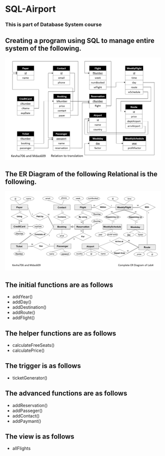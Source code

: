 # SQL-Airport

### **This is part of Database System course**

## Creating a program using SQL to manage entire system of the following.

![RD](./RelationalDatabase.png)

## The ER Diagram of the following Relational is the following.

![ER](./ERDiagram.png)

## The initial functions are as follows

-	addYear()
-	addDay()
-	addDestination()
-	addRoute()
-	addFlight()

## The helper functions are as follows

-	calculateFreeSeats()
-	calculatePrice()

## The trigger is as follows

-	ticketGenerator()

## The advanced functions are as follows

-	addReservation()
-	addPasseger()
-	addContact()
-	addPaymant()

## The view is as follows

-	allFlights